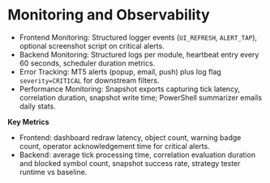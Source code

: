 # Monitoring and Observability
- Frontend Monitoring: Structured logger events (`UI_REFRESH`, `ALERT_TAP`), optional screenshot script on critical alerts.
- Backend Monitoring: Structured logs per module, heartbeat entry every 60 seconds, scheduler duration metrics.
- Error Tracking: MT5 alerts (popup, email, push) plus log flag `severity=CRITICAL` for downstream filters.
- Performance Monitoring: Snapshot exports capturing tick latency, correlation duration, snapshot write time; PowerShell summarizer emails daily stats.

**Key Metrics**
- Frontend: dashboard redraw latency, object count, warning badge count, operator acknowledgement time for critical alerts.
- Backend: average tick processing time, correlation evaluation duration and blocked symbol count, snapshot success rate, strategy tester runtime vs baseline.